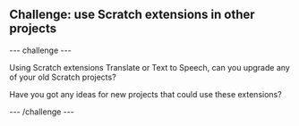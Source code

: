 ## Challenge: use Scratch extensions in other projects

--- challenge ---

Using Scratch extensions Translate or Text to Speech, can you upgrade any of your old Scratch projects?

Have you got any ideas for new projects that could use these extensions?

--- /challenge ---
